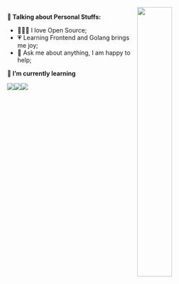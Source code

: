 <img align="right" width="40%" src="https://github-readme-stats.vercel.app/api/top-langs/?username=pkc918&layout=compact&theme=buefy&hide_border=true" alt="" />

<!-- Talking about you -->
**🍓 Talking about Personal Stuffs:**

- 👨🏽‍💻 I love Open Source;
- 💗 Learning Frontend and Golang brings me joy;
- 💬 Ask me about anything, I am happy to help;

**🌱 I’m currently learning**

<code><img src="https://img.shields.io/badge/typescript-black.svg?style=for-the-badge&logo=typescript"/></code><code><img src="https://img.shields.io/badge/-JavaScript-black?style=for-the-badge&logo=JavaScript"/></code><code><img src="https://img.shields.io/badge/-Go-black?style=for-the-badge&logo=go"/></code>


  




